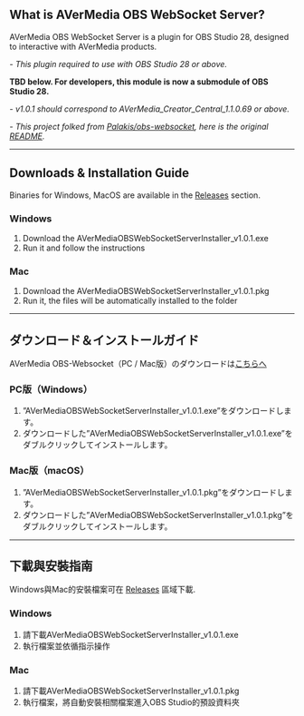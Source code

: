 What is AVerMedia OBS WebSocket Server?
------------
AVerMedia OBS WebSocket Server is a plugin for OBS Studio 28, designed to interactive with AVerMedia products.

*- This plugin required to use with OBS Studio 28 or above.*

**TBD below. For developers, this module is now a submodule of OBS Studio 28.**

*- v1.0.1 should correspond to AVerMedia_Creator_Central_1.1.0.69 or above.*

*- This project folked from [Palakis/obs-websocket](https://github.com/Palakis/obs-websocket "Palskis/obs-websocket"), here is the original [README](https://github.com/Palakis/obs-websocket/blob/4.x-current/README.md "README").*

----

Downloads & Installation Guide
------------
Binaries for Windows, MacOS are available in the [Releases](https://github.com/AVerMedia-Technologies-Inc/obs-websocket/releases "Releases") section.

### Windows
1. Download the AVerMediaOBSWebSocketServerInstaller_v1.0.1.exe
2. Run it and follow the instructions

### Mac
1. Download the AVerMediaOBSWebSocketServerInstaller_v1.0.1.pkg
2. Run it, the files will be automatically installed to the folder

----

ダウンロード＆インストールガイド
------------
AVerMedia OBS-Websocket（PC / Mac版）のダウンロードは[こちらへ](https://github.com/AVerMedia-Technologies-Inc/obs-websocket/releases "Releases")

### PC版（Windows）
1. ”AVerMediaOBSWebSocketServerInstaller_v1.0.1.exe”をダウンロードします。
2. ダウンロードした”AVerMediaOBSWebSocketServerInstaller_v1.0.1.exe”をダブルクリックしてインストールします。

### Mac版（macOS）
1. ”AVerMediaOBSWebSocketServerInstaller_v1.0.1.pkg”をダウンロードします。
2. ダウンロードした”AVerMediaOBSWebSocketServerInstaller_v1.0.1.pkg”をダブルクリックしてインストールします。

----

下載與安裝指南
------------
Windows與Mac的安裝檔案可在 [Releases](https://github.com/AVerMedia-Technologies-Inc/obs-websocket/releases "Releases") 區域下載.

### Windows
1. 請下載AVerMediaOBSWebSocketServerInstaller_v1.0.1.exe
2. 執行檔案並依循指示操作

### Mac
1. 請下載AVerMediaOBSWebSocketServerInstaller_v1.0.1.pkg
2. 執行檔案，將自動安裝相關檔案進入OBS Studio的預設資料夾
